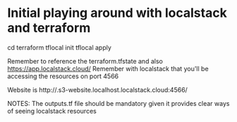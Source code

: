 # Initial playing around with localstack and terraform

cd terraform 
tflocal init
tflocal apply

Remember to reference the terraform.tfstate and also https://app.localstack.cloud/
Remember with localstack that you'll be accessing the resources on port 4566

Website is http://<s3name>.s3-website.localhost.localstack.cloud:4566/

NOTES:
The outputs.tf file should be mandatory given it provides clear ways of seeing localstack resources
